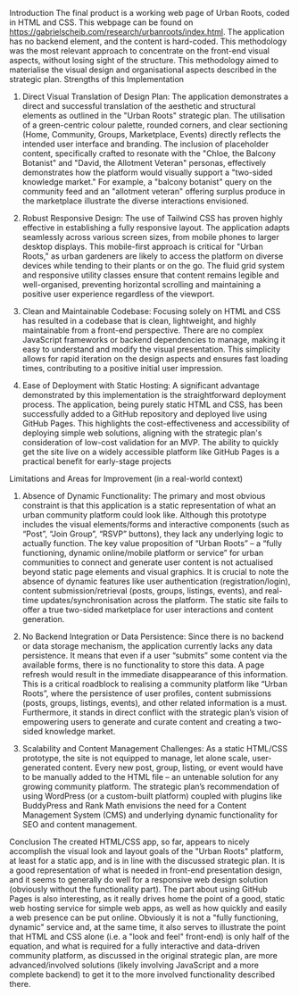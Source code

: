 Introduction
The final product is a working web page of Urban Roots, coded in HTML and CSS. This webpage can be found on https://gabrielscheib.com/research/urbanroots/index.html. The application has no backend element, and the content is hard-coded. This methodology was the most relevant approach to concentrate on the front-end visual aspects, without losing sight of the structure. This methodology aimed to materialise the visual design and organisational aspects described in the strategic plan.
Strengths of this Implementation

1.	Direct Visual Translation of Design Plan: The application demonstrates a direct and successful translation of the aesthetic and structural elements as outlined in the "Urban Roots" strategic plan. The utilisation of a green-centric colour palette, rounded corners, and clear sectioning (Home, Community, Groups, Marketplace, Events) directly reflects the intended user interface and branding. The inclusion of placeholder content, specifically crafted to resonate with the "Chloe, the Balcony Botanist" and "David, the Allotment Veteran" personas, effectively demonstrates how the platform would visually support a "two-sided knowledge market." For example, a "balcony botanist" query on the community feed and an "allotment veteran" offering surplus produce in the marketplace illustrate the diverse interactions envisioned.

2.	Robust Responsive Design: The use of Tailwind CSS has proven highly effective in establishing a fully responsive layout. The application adapts seamlessly across various screen sizes, from mobile phones to larger desktop displays. This mobile-first approach is critical for "Urban Roots," as urban gardeners are likely to access the platform on diverse devices while tending to their plants or on the go. The fluid grid system and responsive utility classes ensure that content remains legible and well-organised, preventing horizontal scrolling and maintaining a positive user experience regardless of the viewport.

3.	Clean and Maintainable Codebase: Focusing solely on HTML and CSS has resulted in a codebase that is clean, lightweight, and highly maintainable from a front-end perspective. There are no complex JavaScript frameworks or backend dependencies to manage, making it easy to understand and modify the visual presentation. This simplicity allows for rapid iteration on the design aspects and ensures fast loading times, contributing to a positive initial user impression.

4.	Ease of Deployment with Static Hosting: A significant advantage demonstrated by this implementation is the straightforward deployment process. The application, being purely static HTML and CSS, has been successfully added to a GitHub repository and deployed live using GitHub Pages. This highlights the cost-effectiveness and accessibility of deploying simple web solutions, aligning with the strategic plan's consideration of low-cost validation for an MVP. The ability to quickly get the site live on a widely accessible platform like GitHub Pages is a practical benefit for early-stage projects


Limitations and Areas for Improvement (in a real-world context)

1.	Absence of Dynamic Functionality: The primary and most obvious constraint is that this application is a static representation of what an urban community platform could look like. Although this prototype includes the visual elements/forms and interactive components (such as “Post”, “Join Group”, “RSVP” buttons), they lack any underlying logic to actually function. The key value proposition of “Urban Roots” – a “fully functioning, dynamic online/mobile platform or service” for urban communities to connect and generate user content is not actualised beyond static page elements and visual graphics. It is crucial to note the absence of dynamic features like user authentication (registration/login), content submission/retrieval (posts, groups, listings, events), and real-time updates/synchronisation across the platform. The static site fails to offer a true two-sided marketplace for user interactions and content generation.

2.	No Backend Integration or Data Persistence: Since there is no backend or data storage mechanism, the application currently lacks any data persistence. It means that even if a user “submits” some content via the available forms, there is no functionality to store this data. A page refresh would result in the immediate disappearance of this information. This is a critical roadblock to realising a community platform like “Urban Roots”, where the persistence of user profiles, content submissions (posts, groups, listings, events), and other related information is a must. Furthermore, it stands in direct conflict with the strategic plan’s vision of empowering users to generate and curate content and creating a two-sided knowledge market.

3.	Scalability and Content Management Challenges: As a static HTML/CSS prototype, the site is not equipped to manage, let alone scale, user-generated content. Every new post, group, listing, or event would have to be manually added to the HTML file – an untenable solution for any growing community platform. The strategic plan’s recommendation of using WordPress (or a custom-built platform) coupled with plugins like BuddyPress and Rank Math envisions the need for a Content Management System (CMS) and underlying dynamic functionality for SEO and content management.













Conclusion
The created HTML/CSS app, so far, appears to nicely accomplish the visual look and layout goals of the "Urban Roots" platform, at least for a static app, and is in line with the discussed strategic plan. It is a good representation of what is needed in front-end presentation design, and it seems to generally do well for a responsive web design solution (obviously without the functionality part). The part about using GitHub Pages is also interesting, as it really drives home the point of a good, static web hosting service for simple web apps, as well as how quickly and easily a web presence can be put online. Obviously it is not a "fully functioning, dynamic" service and, at the same time, it also serves to illustrate the point that HTML and CSS alone (i.e. a "look and feel" front-end) is only half of the equation, and what is required for a fully interactive and data-driven community platform, as discussed in the original strategic plan, are more advanced/involved solutions (likely involving JavaScript and a more complete backend) to get it to the more involved functionality described there.
